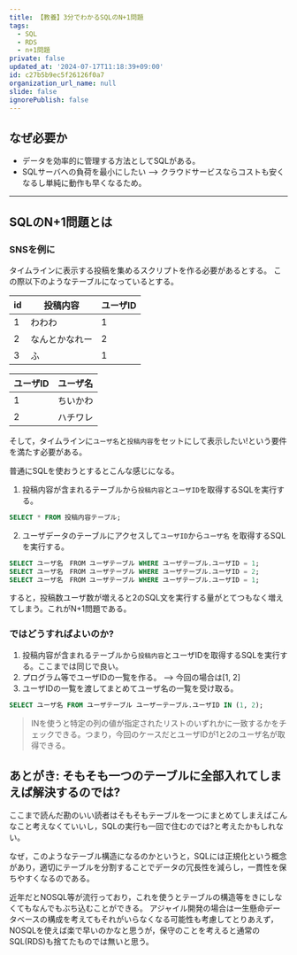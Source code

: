 ```yaml
---
title: 【教養】3分でわかるSQLのN+1問題
tags:
  - SQL
  - RDS
  - n+1問題
private: false
updated_at: '2024-07-17T11:18:39+09:00'
id: c27b5b9ec5f26126f0a7
organization_url_name: null
slide: false
ignorePublish: false
---
```

## なぜ必要か
- データを効率的に管理する方法としてSQLがある。
- SQLサーバへの負荷を最小にしたい --> クラウドサービスならコストも安くなるし単純に動作も早くなるため。

---

## SQLのN+1問題とは

### SNSを例に

タイムラインに表示する投稿を集めるスクリプトを作る必要があるとする。
この際以下のようなテーブルになっているとする。

|id|投稿内容|ユーザID|
|--|-------|-------|
|1 |わわわ  |1      |
|2 |なんとかなれー   |2      |
|3 |ふ   |1      |


|ユーザID|ユーザ名|
|--------|--------|
|1       |ちいかわ|
|2       |ハチワレ|

そして，タイムラインに`ユーザ名`と`投稿内容`をセットにして表示したい!という要件を満たす必要がある。

普通にSQLを使おうとするとこんな感じになる。
1. 投稿内容が含まれるテーブルから`投稿内容`と`ユーザID`を取得するSQLを実行する。

```sql
SELECT * FROM 投稿内容テーブル;
```
2. ユーザデータのテーブルにアクセスして`ユーザID`から`ユーザ名`
を取得するSQLを実行する。

```sql
SELECT ユーザ名　FROM ユーザテーブル WHERE ユーザテーブル.ユーザID = 1;
SELECT ユーザ名　FROM ユーザテーブル WHERE ユーザテーブル.ユーザID = 2;
SELECT ユーザ名　FROM ユーザテーブル WHERE ユーザテーブル.ユーザID = 1;
```

すると，投稿数ユーザ数が増えると2のSQL文を実行する量がとてつもなく増えてしまう。これがN+1問題である。

### ではどうすればよいのか?

1. 投稿内容が含まれるテーブルから`投稿内容`とユーザIDを取得するSQLを実行する。ここまでは同じで良い。
2. プログラム等でユーザIDの一覧を作る。 --> 今回の場合は[1, 2]
3. ユーザIDの一覧を渡してまとめてユーザ名の一覧を受け取る。

```sql
SELECT ユーザ名 FROM ユーザテーブル ユーザーテーブル.ユーザID IN (1, 2);
```

> INを使うと特定の列の値が指定されたリストのいずれかに一致するかをチェックできる。つまり，今回のケースだとユーザIDが1と2のユーザ名が取得できる。

## あとがき: そもそも一つのテーブルに全部入れてしまえば解決するのでは?
ここまで読んだ勘のいい読者はそもそもテーブルを一つにまとめてしまえばこんなこと考えなくていいし，SQLの実行も一回で住むのでは?と考えたかもしれない。

なぜ，このようなテーブル構造になるのかというと，SQLには正規化という概念があり，適切にテーブルを分割することでデータの冗長性を減らし，一貫性を保ちやすくなるのである。

近年だとNOSQL等が流行っており，これを使うとテーブルの構造等をきにしなくてもなんでもぶち込むことができる。
アジャイル開発の場合は一生懸命データベースの構成を考えてもそれがいらなくなる可能性も考慮してとりあえず，NOSQLを使えば楽で早いのかなと思うが，保守のことを考えると通常のSQL(RDS)も捨てたものでは無いと思う。
